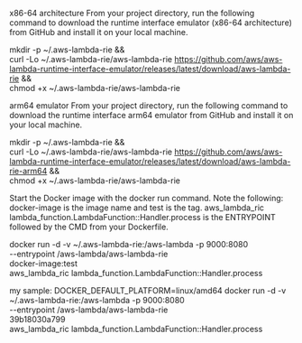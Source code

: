 x86-64 architecture
From your project directory, run the following command to download the runtime interface emulator (x86-64 architecture) from GitHub and install it on your local machine.

mkdir -p ~/.aws-lambda-rie && \
    curl -Lo ~/.aws-lambda-rie/aws-lambda-rie https://github.com/aws/aws-lambda-runtime-interface-emulator/releases/latest/download/aws-lambda-rie && \
    chmod +x ~/.aws-lambda-rie/aws-lambda-rie


arm64 emulator
From your project directory, run the following command to download the runtime interface arm64 emulator from GitHub and install it on your local machine.

mkdir -p ~/.aws-lambda-rie && \
    curl -Lo ~/.aws-lambda-rie/aws-lambda-rie https://github.com/aws/aws-lambda-runtime-interface-emulator/releases/latest/download/aws-lambda-rie-arm64 && \
    chmod +x ~/.aws-lambda-rie/aws-lambda-rie


Start the Docker image with the docker run command. Note the following:
docker-image is the image name and test is the tag.
aws_lambda_ric lambda_function.LambdaFunction::Handler.process is the ENTRYPOINT followed by the CMD from your Dockerfile.

docker run -d -v ~/.aws-lambda-rie:/aws-lambda -p 9000:8080 \
    --entrypoint /aws-lambda/aws-lambda-rie \
    docker-image:test \
        aws_lambda_ric lambda_function.LambdaFunction::Handler.process

my sample:
DOCKER_DEFAULT_PLATFORM=linux/amd64 docker run -d -v ~/.aws-lambda-rie:/aws-lambda -p 9000:8080 \
    --entrypoint /aws-lambda/aws-lambda-rie \
    39b18030a799 \
        aws_lambda_ric lambda_function.LambdaFunction::Handler.process
